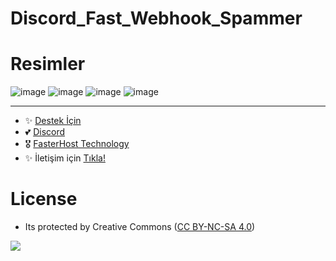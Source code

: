 # Discord_Fast_Webhook_Spammer

# Resimler

![image](https://user-images.githubusercontent.com/63351166/211161398-4105d47c-0e6e-4d4b-a7cf-590b4a0863c0.png)
![image](https://user-images.githubusercontent.com/63351166/211161402-2c2a57bd-c07e-4944-9fc3-bb051d6e183e.png)
![image](https://user-images.githubusercontent.com/63351166/211161420-d0155f6b-630f-4ea5-9ddc-970d1eb0e3d5.png)
![image](https://user-images.githubusercontent.com/63351166/211161427-5b431bbe-59a5-412c-a3e0-07ba2faa36b6.png)


---
- ✨ [Destek İçin](https://fastuptime.com) <br>
- 💕 [Discord](https://fastuptime.com/discord)<br>
- 🎖️ [FasterHost Technology](https://fasterhost.tech/)<br>
- ✨ İletişim için [Tıkla!](mailto:fastuptime@gmail.com)<br>

# License
- Its protected by Creative Commons ([CC BY-NC-SA 4.0](https://creativecommons.org/licenses/by-nc-sa/4.0/))

<a href="https://creativecommons.org/licenses/by-nc-sa/4.0/" title="BYNCSA40"><img src="https://licensebuttons.net/l/by-nc-sa/4.0/88x31.png"></a>

